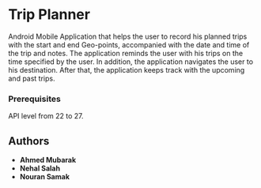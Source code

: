 # Trip Planner

Android Mobile Application that helps the user to record his planned trips with the
start and end Geo-points, accompanied with the date and time of the trip and
notes. The application reminds the user with his trips on the time specified
by the user. In addition, the application navigates the user to his
destination. After that, the application keeps track with the upcoming and
past trips.

### Prerequisites

API level from 22 to 27.

## Authors

* **Ahmed Mubarak** 
* **Nehal Salah** 
* **Nouran Samak** 
